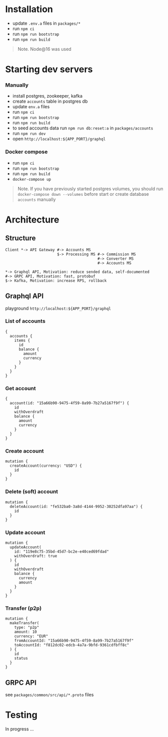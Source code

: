 # Installation

- update `.env.a` files in `packages/*`
- run `npm ci`
- run `npm run bootstrap`
- run `npm run build`

> Note. Node@16 was used

# Starting dev servers

### Manually

- install postgres, zookeeper, kafka
- create `accounts` table in postgres db
- update `env.a` files
- run `npm ci`
- run `npm run bootstrap`
- run `npm run build `
- to seed accounts data run `npm run db:reset:a` in `packages/accounts`
- run `npm run dev `
- open `http://localhost:${APP_PORT}/graphql`

### Docker compose

- run `npm ci`
- run `npm run bootstrap`
- run `npm run build`
- `docker-compose up`

> Note. If you have previously started postgres volumes, you should run `docker-compose down --volumes` before start or create database `accounts` manually

# Architecture

## Structure

```
Client *-> API Gateway #-> Accounts MS
                       $-> Processing MS #-> Commission MS
                                         #-> Converter MS
                                         #-> Accounts MS

*-> Graphql API, Motivation: reduce sended data, self-documented
#-> GRPC API, Motivation: fast, protobuf
$-> Kafka, Motivation: increase RPS, rollback
```

## Graphql API

playground `http://localhost:${APP_PORT}/graphql`

### List of accounts

```gql
{
  accounts {
    items {
      id
      balance {
        amount
        currency
      }
    }
  }
}
```

### Get account

```gql
{
  account(id: "15a66b90-9475-4f59-8a99-7b27a5167f9f") {
    id
    withOverdraft
    balance {
      amount
      currency
    }
  }
}
```

### Create account

```gql
mutation {
  createAccount(currency: "USD") {
    id
  }
}
```

### Delete (soft) account

```gql
mutation {
  deleteAccount(id: "fe532ba0-3a8d-4144-9952-30252dfa97aa") {
    id
  }
}
```

### Update account

```gql
mutation {
  updateAccount(
    id: "119e8c75-35bd-45d7-bc2e-e40ced69fdad"
    withOverdraft: true
  ) {
    id
    withOverdraft
    balance {
      currency
      amount
    }
  }
}
```

### Transfer (p2p)

```gql
mutation {
  makeTransfer(
    type: "p2p"
    amount: 10
    currency: "EUR"
    fromAccountId: "15a66b90-9475-4f59-8a99-7b27a5167f9f"
    toAccountId: "f812dc02-edcb-4a7a-9bfd-9361cdfbff8c"
  ) {
    id
    status
  }
}
```

## GRPC API

see `packages/common/src/api/*.proto` files

# Testing

In progress ...
